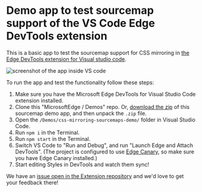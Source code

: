 # Demo app to test sourcemap support of the VS Code Edge DevTools extension
<!--
tab-title: __
top-of-page title: __
-->

This is a basic app to test the sourcemap support for CSS mirroring in [the Edge DevTools extension for Visual studio code](https://aka.ms/devtools-for-code).

![screenshot of the app inside VS code](sourcemaps-demo.png)

To run the app and test the functionality follow these steps:

1. Make sure you have the Microsoft Edge DevTools for Visual Studio Code extension installed.
1. Clone this "MicrosoftEdge / Demos" repo.  Or, [download the zip](demo.zip) of this sourcemap demo app, and then unpack the `.zip` file.
1. Open the `/Demos/css-mirroring-sourcemaps-demo/` folder in Visual Studio Code.
1. Run `npm i` in the Terminal.
1. Run `npm start` in the Terminal.
1. Switch VS Code to "Run and Debug", and run "Launch Edge and Attach DevTools".  (The project is configured to use [Edge Canary](https://www.microsoftedgeinsider.com/download/canary), so make sure you have Edge Canary installed.)
1. Start editing Styles in DevTools and watch them sync!

We have an [issue open in the Extension repository](https://github.com/microsoft/vscode-edge-devtools/issues/965) and we'd love to get your feedback there!
